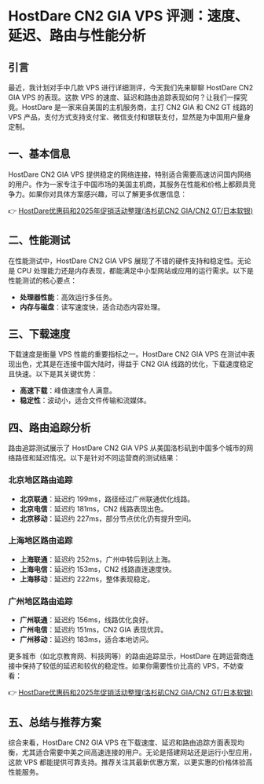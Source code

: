 # HostDare CN2 GIA VPS 评测：速度、延迟、路由与性能分析

## 引言

最近，我计划对手中几款 VPS 进行详细测评，今天我们先来聊聊 HostDare CN2 GIA VPS 的表现。这款 VPS 的速度、延迟和路由追踪表现如何？让我们一探究竟。HostDare 是一家来自美国的主机服务商，主打 CN2 GIA 和 CN2 GT 线路的 VPS 产品，支付方式支持支付宝、微信支付和银联支付，显然是为中国用户量身定制。

## 一、基本信息

HostDare CN2 GIA VPS 提供稳定的网络连接，特别适合需要高速访问国内网络的用户。作为一家专注于中国市场的美国主机商，其服务在性能和价格上都颇具竞争力。如果你对具体方案感兴趣，可以了解更多优惠信息：

👉 [HostDare优惠码和2025年促销活动整理(洛杉矶CN2 GIA/CN2 GT/日本软银)](https://bit.ly/hostdare)

## 二、性能测试

在性能测试中，HostDare CN2 GIA VPS 展现了不错的硬件支持和稳定性。无论是 CPU 处理能力还是内存表现，都能满足中小型网站或应用的运行需求。以下是性能测试的核心要点：

- **处理器性能**：高效运行多任务。
- **内存与磁盘**：读写速度快，适合动态内容处理。

## 三、下载速度

下载速度是衡量 VPS 性能的重要指标之一。HostDare CN2 GIA VPS 在测试中表现出色，尤其是在连接中国大陆时，得益于 CN2 GIA 线路的优化，下载速度稳定且快速。以下是其关键优势：

- **高速下载**：峰值速度令人满意。
- **稳定性**：波动小，适合文件传输和流媒体。

## 四、路由追踪分析

路由追踪测试展示了 HostDare CN2 GIA VPS 从美国洛杉矶到中国多个城市的网络路径和延迟情况。以下是针对不同运营商的测试结果：

### 北京地区路由追踪
- **北京联通**：延迟约 199ms，路径经过广州联通优化线路。
- **北京电信**：延迟约 181ms，CN2 线路表现出色。
- **北京移动**：延迟约 227ms，部分节点优化仍有提升空间。

### 上海地区路由追踪
- **上海联通**：延迟约 252ms，广州中转后到达上海。
- **上海电信**：延迟约 153ms，CN2 线路直连速度快。
- **上海移动**：延迟约 222ms，整体表现稳定。

### 广州地区路由追踪
- **广州联通**：延迟约 156ms，线路优化良好。
- **广州电信**：延迟约 151ms，CN2 GIA 表现优异。
- **广州移动**：延迟约 183ms，适合本地访问。

更多城市（如北京教育网、科技网等）的路由追踪显示，HostDare 在跨运营商连接中保持了较低的延迟和较优的稳定性。如果你需要性价比高的 VPS，不妨查看：

👉 [HostDare优惠码和2025年促销活动整理(洛杉矶CN2 GIA/CN2 GT/日本软银)](https://bit.ly/hostdare)

## 五、总结与推荐方案

综合来看，HostDare CN2 GIA VPS 在下载速度、延迟和路由追踪方面表现均衡，尤其适合需要中美之间高速连接的用户。无论是搭建网站还是运行小型应用，这款 VPS 都能提供可靠支持。推荐关注其最新优惠方案，以更实惠的价格体验高性能服务。